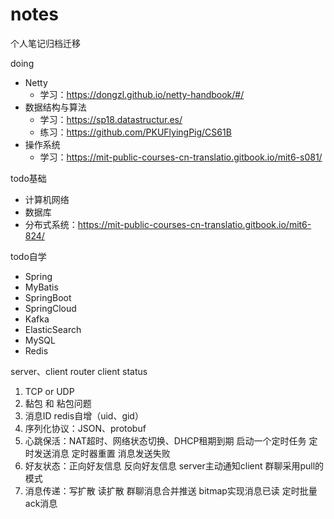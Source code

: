 # notes

个人笔记归档迁移

doing
* Netty
  + 学习：https://dongzl.github.io/netty-handbook/#/
* 数据结构与算法
  + 学习：https://sp18.datastructur.es/
  + 练习：https://github.com/PKUFlyingPig/CS61B
* 操作系统
  + 学习：https://mit-public-courses-cn-translatio.gitbook.io/mit6-s081/

todo基础
* 计算机网络
* 数据库
* 分布式系统：https://mit-public-courses-cn-translatio.gitbook.io/mit6-824/

todo自学
* Spring
* MyBatis
* SpringBoot
* SpringCloud
* Kafka
* ElasticSearch
* MySQL
* Redis

server、client
router
client status

1. TCP or UDP
2. 黏包 和 粘包问题
3. 消息ID redis自增（uid、gid）
4. 序列化协议：JSON、protobuf
5. 心跳保活：NAT超时、网络状态切换、DHCP租期到期  启动一个定时任务 定时发送消息 定时器重置 消息发送失败
6. 好友状态：正向好友信息 反向好友信息 server主动通知client 群聊采用pull的模式
7. 消息传递：写扩散 读扩散 群聊消息合并推送 bitmap实现消息已读 定时批量ack消息
